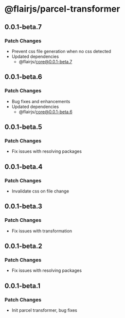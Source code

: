 # @flairjs/parcel-transformer

## 0.0.1-beta.7

### Patch Changes

- Prevent css file generation when no css detected
- Updated dependencies
  - @flairjs/core@0.0.1-beta.7

## 0.0.1-beta.6

### Patch Changes

- Bug fixes and enhancements
- Updated dependencies
  - @flairjs/core@0.0.1-beta.6

## 0.0.1-beta.5

### Patch Changes

- Fix issues with resolving packages

## 0.0.1-beta.4

### Patch Changes

- Invalidate css on file change

## 0.0.1-beta.3

### Patch Changes

- Fix issues with transformation

## 0.0.1-beta.2

### Patch Changes

- Fix issues with resolving packages

## 0.0.1-beta.1

### Patch Changes

- Init parcel transformer, bug fixes
